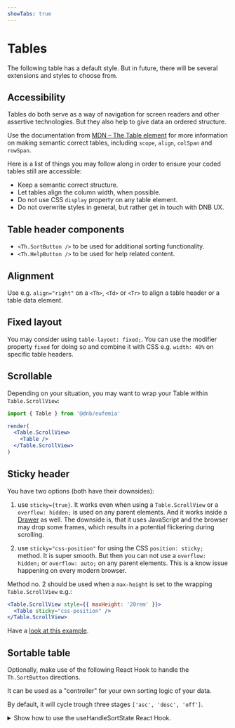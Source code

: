 ```yaml
---
showTabs: true
---
```


# Tables

The following table has a default style. But in future, there will be several extensions and styles to choose from.

## Accessibility

Tables do both serve as a way of navigation for screen readers and other assertive technologies. But they also help to give data an ordered structure.

Use the documentation from [MDN – The Table element](https://developer.mozilla.org/en-US/docs/Web/HTML/Element/table) for more information on making semantic correct tables, including `scope`, `align`, `colSpan` and `rowSpan`.

Here is a list of things you may follow along in order to ensure your coded tables still are accessible:

- Keep a semantic correct structure.
- Let tables align the column width, when possible.
- Do not use CSS `display` property on any table element.
- Do not overwrite styles in general, but rather get in touch with DNB UX.

## Table header components

- `<Th.SortButton />` to be used for additional sorting functionality.
- `<Th.HelpButton />` to be used for help related content.

## Alignment

Use e.g. `align="right"` on a `<Th>`, `<Td>` or `<Tr>` to align a table header or a table data element.

## Fixed layout

You may consider using `table-layout: fixed;`. You can use the modifier property `fixed` for doing so and combine it with CSS e.g. `width: 40%` on specific table headers.

## Scrollable

Depending on your situation, you may want to wrap your Table within `Table.ScrollView`:

```jsx
import { Table } from '@dnb/eufemia'

render(
  <Table.ScrollView>
    <Table />
  </Table.ScrollView>
)
```

## Sticky header

You have two options (both have their downsides):

1. use `sticky={true}`. It works even when using a `Table.ScrollView` or a `overflow: hidden;` is used on any parent elements. And it works inside a [Drawer](/uilib/components/drawer) as well. The downside is, that it uses JavaScript and the browser may drop some frames, which results in a potential flickering during scrolling.

2. use `sticky="css-position"` for using the CSS `position: sticky;` method. It is super smooth. But then you can not use a `overflow: hidden;` or `overflow: auto;` on any parent elements. This is a know issue happening on every modern browser.

Method no. 2 should be used when a `max-height` is set to the wrapping `Table.ScrollView` e.g.:

```jsx
<Table.ScrollView style={{ maxHeight: '20rem' }}>
  <Table sticky="css-position" />
</Table.ScrollView>
```

Have a [look at this example](/uilib/components/table/demos/#table-with-a-max-height).

## Sortable table

Optionally, make use of the following React Hook to handle the `Th.SortButton` directions.

It can be used as a "controller" for your own sorting logic of your data.

By default, it will cycle trough three stages `['asc', 'desc', 'off']`.

<details>
  <summary class="dnb-p">
    Show how to use the useHandleSortState React Hook.
  </summary>

```jsx
import useHandleSortState from '@dnb/eufemia/components/table/useHandleSortState'

// You can also provide a default that will be used as the fallback e.g.
const defaultOptions = { direction: 'asc', modes: ['asc', 'desc', 'off'] }

export const YourComponent = () => {
  const { sortState, sortHandler, activeSortName } = useHandleSortState(
    {
      // Defiend your column names with options (optional)
      column1: { active: true }, //
      column2: { direction: 'desc', modes: ['asc', 'desc'] }, // overwrite the defaultOptions
      column3: { modes: ['asc', 'off'] }, // will only allow one direciton
      column4: {}, // etc.
    },
    defaultOptions
  )

  // Use these properties for your custom sorting logic
  console.log(sortState.column1.direction) // returns either "asc", "desc" or "off"
  console.log(activeSortName) // returns the current active one: "column1" (returns null when nothing is active)

  // Handle your logic
  useEffect(() => {
    switch (sortState.column1.direction) {
      default:
      case 'asc':
        setYourLocalState(mockData.sort(compareFunctionAsc))
        break

      case 'desc':
        setYourLocalState(mockData.sort(compareFunctionsDesc))
        break

      case 'off':
        setYourLocalState(mockData)
        break
    }
  }, [sortState.column1.direction])

  return (
    <Table>
      <thead>
        <Tr>
          <Th
            sortable
            active={sortState.column1.active}
            reversed={sortState.column1.reversed}
          >
            <Th.SortButton
              text="Column 1"
              title="Sort this column"
              on_click={sortHandler.column1}
            />
          </Th>
        </Tr>
      </thead>
    </Table>
  )
}
```

</details>
